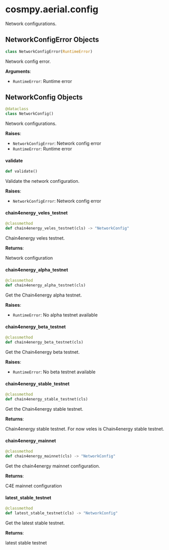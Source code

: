 <a id="cosmpy.aerial.config"></a>

# cosmpy.aerial.config

Network configurations.

<a id="cosmpy.aerial.config.NetworkConfigError"></a>

## NetworkConfigError Objects

```python
class NetworkConfigError(RuntimeError)
```

Network config error.

**Arguments**:

- `RuntimeError`: Runtime error

<a id="cosmpy.aerial.config.NetworkConfig"></a>

## NetworkConfig Objects

```python
@dataclass
class NetworkConfig()
```

Network configurations.

**Raises**:

- `NetworkConfigError`: Network config error
- `RuntimeError`: Runtime error

<a id="cosmpy.aerial.config.NetworkConfig.validate"></a>

#### validate

```python
def validate()
```

Validate the network configuration.

**Raises**:

- `NetworkConfigError`: Network config error

<a id="cosmpy.aerial.config.NetworkConfig.chain4energy_veles_testnet"></a>

#### chain4energy`_`veles`_`testnet

```python
@classmethod
def chain4energy_veles_testnet(cls) -> "NetworkConfig"
```

Chain4energy veles testnet.

**Returns**:

Network configuration

<a id="cosmpy.aerial.config.NetworkConfig.chain4energy_alpha_testnet"></a>

#### chain4energy`_`alpha`_`testnet

```python
@classmethod
def chain4energy_alpha_testnet(cls)
```

Get the Chain4energy alpha testnet.

**Raises**:

- `RuntimeError`: No alpha testnet available

<a id="cosmpy.aerial.config.NetworkConfig.chain4energy_beta_testnet"></a>

#### chain4energy`_`beta`_`testnet

```python
@classmethod
def chain4energy_beta_testnet(cls)
```

Get the Chain4energy beta testnet.

**Raises**:

- `RuntimeError`: No beta testnet available

<a id="cosmpy.aerial.config.NetworkConfig.chain4energy_stable_testnet"></a>

#### chain4energy`_`stable`_`testnet

```python
@classmethod
def chain4energy_stable_testnet(cls)
```

Get the Chain4energy stable testnet.

**Returns**:

Chain4energy stable testnet. For now veles is Chain4energy stable testnet.

<a id="cosmpy.aerial.config.NetworkConfig.chain4energy_mainnet"></a>

#### chain4energy`_`mainnet

```python
@classmethod
def chain4energy_mainnet(cls) -> "NetworkConfig"
```

Get the chain4energy mainnet configuration.

**Returns**:

C4E mainnet configuration

<a id="cosmpy.aerial.config.NetworkConfig.latest_stable_testnet"></a>

#### latest`_`stable`_`testnet

```python
@classmethod
def latest_stable_testnet(cls) -> "NetworkConfig"
```

Get the latest stable testnet.

**Returns**:

latest stable testnet

